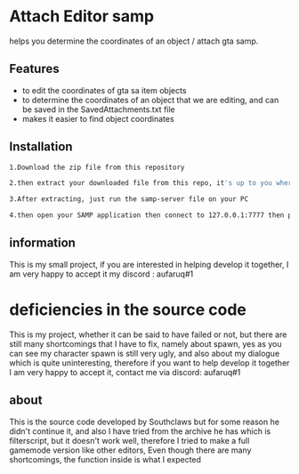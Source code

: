 # Attach Editor samp
helps you determine the coordinates of an object / attach gta samp.
## Features

- to edit the coordinates of gta sa item objects
- to determine the coordinates of an object that we are editing, and can be saved in the SavedAttachments.txt file
- makes it easier to find object coordinates

## Installation
```sh
1.Download the zip file from this repository
```
```sh
2.then extract your downloaded file from this repo, it's up to you where you want to put it
```
```sh
3.After extracting, just run the samp-server file on your PC
```

```sh
4.then open your SAMP application then connect to 127.0.0.1:7777 then play
```

## information
This is my small project, if you are interested in helping develop it together, I am very happy to accept it
my discord : aufaruq#1

# deficiencies in the source code
This is my project, whether it can be said to have failed or not, but there are still many shortcomings that I have to fix, namely
about spawn, yes as you can see my character spawn is still very ugly, and also about my dialogue which is quite uninteresting, therefore if you want to help develop it together I am very happy to accept it, contact me via discord: aufaruq#1

## about
This is the source code developed by Southclaws but for some reason he didn't continue it, and also I have tried from the archive he has which is filterscript, but it doesn't work well, therefore I tried to make a full gamemode version like other editors, Even though there are many shortcomings, the function inside is what I expected
